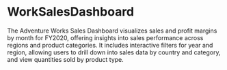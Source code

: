 # WorkSalesDashboard
 The Adventure Works Sales Dashboard visualizes sales and profit margins by month for FY2020, offering insights into sales performance across regions and product categories. It includes interactive filters for year and region, allowing users to drill down into sales data by country and category, and view quantities sold by product type.
